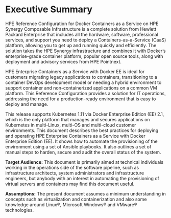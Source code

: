 # Executive Summary

HPE Reference Configuration for Docker Containers as a Service on HPE Synergy Composable Infrastructure is a complete solution from Hewlett Packard Enterprise that includes all the hardware, software, professional services, and support you need to deploy a Containers-as-a-Service (CaaS) platform, allowing you to get up and running quickly and efficiently. The solution takes the HPE Synergy infrastructure and combines it with Docker’s enterprise-grade container platform, popular open source tools, along with deployment and advisory services from HPE Pointnext.

HPE Enterprise Containers as a Service with Docker EE is ideal for customers migrating legacy applications to containers, transitioning to a container DevOps development model or needing a hybrid environment to support container and non-containerized applications on a common VM platform. This Reference Configuration provides a solution for IT operations, addressing the need for a production-ready environment that is easy to deploy and manage.

This release supports Kubernetes 1.11 via Docker Enterprise Edition (EE) 2.1, which is the only platform that manages and secures applications on Kubernetes in multi-Linux, multi-OS and multi-cloud customer environments. This document describes the best practices for deploying and operating HPE Enterprise Containers as a Service with Docker Enterprise Edition (EE). It shows how to automate the provisioning of the environment using a set of Ansible playbooks. It also outlines a set of manual steps to harden, secure and audit the overall status of the system.


**Target Audience:** This document is primarily aimed at technical individuals working in the operations side of the software pipeline, such as infrastructure architects, system administrators and infrastructure engineers, but anybody with an interest in automating the provisioning of virtual servers and containers may find this document useful.

**Assumptions:** The present document assumes a minimum understanding in concepts such as virtualization and containerization and also some knowledge around Linux®, Microsoft Windows® and VMware® technologies.